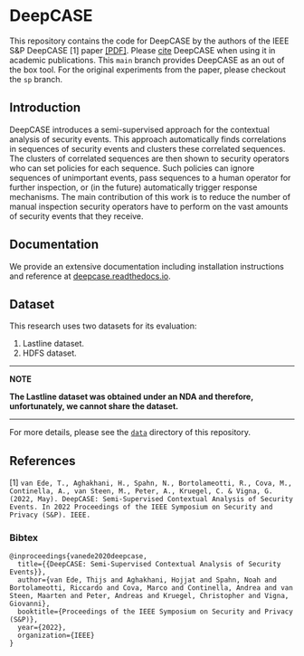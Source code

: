 # DeepCASE
This repository contains the code for DeepCASE by the authors of the IEEE S&P DeepCASE [1] paper [[PDF]](https://vm-thijs.ewi.utwente.nl/static/homepage/papers/deepcase.pdf).
Please [cite](#References) DeepCASE when using it in academic publications. This `main` branch provides DeepCASE as an out of the box tool. For the original experiments from the paper, please checkout the `sp` branch.

## Introduction
DeepCASE introduces a semi-supervised approach for the contextual analysis of security events. This approach automatically finds correlations in sequences of security events and clusters these correlated sequences. The clusters of correlated sequences are then shown to security operators who can set policies for each sequence. Such policies can ignore sequences of unimportant events, pass sequences to a human operator for further inspection, or (in the future) automatically trigger response mechanisms. The main contribution of this work is to reduce the number of manual inspection security operators have to perform on the vast amounts of security events that they receive.

## Documentation
We provide an extensive documentation including installation instructions and reference at [deepcase.readthedocs.io](https://deepcase.readthedocs.io/en/latest/).

## Dataset
This research uses two datasets for its evaluation:
 1. Lastline dataset.
 2. HDFS dataset.

---
**NOTE**

**The Lastline dataset was obtained under an NDA and therefore, unfortunately, we cannot share the dataset.**

---

For more details, please see the [`data`](/data) directory of this repository.

## References
[1] `van Ede, T., Aghakhani, H., Spahn, N., Bortolameotti, R., Cova, M., Continella, A., van Steen, M., Peter, A., Kruegel, C. & Vigna, G. (2022, May). DeepCASE: Semi-Supervised Contextual Analysis of Security Events. In 2022 Proceedings of the IEEE Symposium on Security and Privacy (S&P). IEEE.`

### Bibtex
```
@inproceedings{vanede2020deepcase,
  title={{DeepCASE: Semi-Supervised Contextual Analysis of Security Events}},
  author={van Ede, Thijs and Aghakhani, Hojjat and Spahn, Noah and Bortolameotti, Riccardo and Cova, Marco and Continella, Andrea and van Steen, Maarten and Peter, Andreas and Kruegel, Christopher and Vigna, Giovanni},
  booktitle={Proceedings of the IEEE Symposium on Security and Privacy (S&P)},
  year={2022},
  organization={IEEE}
}
```
